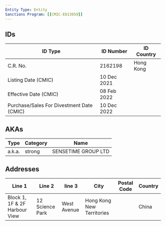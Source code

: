 ```yaml
---
Entity Type: Entity
Sanctions Program: [[CMIC-EO13959]]
---
```


## IDs
| ID Type | ID Number | ID Country |
|---------|-----------|------------|
| C.R. No. | 2162198 | Hong Kong |
| Listing Date (CMIC) | 10 Dec 2021 |  |
| Effective Date (CMIC) | 08 Feb 2022 |  |
| Purchase/Sales For Divestment Date (CMIC) | 10 Dec 2022 |  |


## AKAs
| Type | Category | Name      | 
|------|----------|-----------|
| a.k.a. | strong | SENSETIME GROUP LTD |


## Addresses
| Line 1 | Line 2 | line 3 | City | Postal Code| Country | 
|--------|--------|--------|------|------------|---------|
| Block 1, 1F & 2F Harbour View | 12 Science Park | West Avenue | Hong Kong New Territories |  | China |

